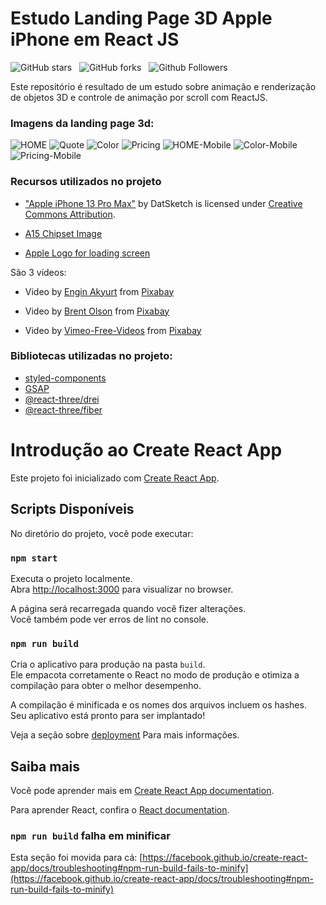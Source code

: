 # Estudo Landing Page 3D Apple iPhone em React JS

![GitHub stars](https://img.shields.io/github/stars/mariospdias/3D-Landing-page-Apple-iPhone?style=social&logo=ApacheSpark&label=Stars)&nbsp;&nbsp;
![GitHub forks](https://img.shields.io/github/forks/mariospdias/3D-Landing-page-Apple-iPhone?style=social&logo=KashFlow&maxAge=3600)&nbsp;&nbsp;
![Github Followers](https://img.shields.io/github/followers/mariospdias.svg?style=social&label=Follow)&nbsp;&nbsp;<br />

Este repositório é resultado de um estudo sobre animação e renderização de objetos 3D e controle de animação por scroll com ReactJS. <br />


### Imagens da landing page 3d:

![HOME](https://github.com/mariospdias/Apple-iphone-3d-landing-page/blob/master/website-images/Hero-section-desktop.png)
![Quote](https://github.com/mariospdias/Apple-iphone-3d-landing-page/blob/master/website-images/Quote.png)
![Color](https://github.com/mariospdias/Apple-iphone-3d-landing-page/blob/master/website-images/Color-section.png)
![Pricing](https://github.com/mariospdias/Apple-iphone-3d-landing-page/blob/master/website-images/Pricing%20Section.png)
![HOME-Mobile](https://github.com/mariospdias/Apple-iphone-3d-landing-page/blob/master/website-images/Hero-section-mobile.png)
![Color-Mobile](https://github.com/mariospdias/Apple-iphone-3d-landing-page/blob/master/website-images/Color-section-mobile.png)
![Pricing-Mobile](https://github.com/mariospdias/Apple-iphone-3d-landing-page/blob/master/website-images/Pricing%20Section-mobile.png)

### Recursos utilizados no projeto

- ["Apple iPhone 13 Pro Max"](https://skfb.ly/o7nDN) by DatSketch is licensed under [Creative Commons Attribution](http://creativecommons.org/licenses/by/4.0/). <br />

- [A15 Chipset Image](https://wccftech.com/a15-bionic-underclocked-cpu-new-gpu-configurations-and-more-details-not-shared/) <br/>

- [Apple Logo for loading screen](https://www.iconfinder.com/icons/104447/apple_logo_icon)

São 3 vídeos:

- Video by <a href="https://pixabay.com/users/engin_akyurt-3656355/?utm_source=link-attribution&amp;utm_medium=referral&amp;utm_campaign=video&amp;utm_content=21536">Engin Akyurt</a> from <a href="https://pixabay.com//?utm_source=link-attribution&amp;utm_medium=referral&amp;utm_campaign=video&amp;utm_content=21536">Pixabay</a> <br />

- Video by <a href="https://pixabay.com/users/helix_games-17997136/?utm_source=link-attribution&amp;utm_medium=referral&amp;utm_campaign=video&amp;utm_content=49791">Brent Olson</a> from <a href="https://pixabay.com//?utm_source=link-attribution&amp;utm_medium=referral&amp;utm_campaign=video&amp;utm_content=49791">Pixabay</a> <br />

- Video by <a href="https://pixabay.com/users/vimeo-free-videos-1283884/?utm_source=link-attribution&amp;utm_medium=referral&amp;utm_campaign=video&amp;utm_content=699">Vimeo-Free-Videos</a> from <a href="https://pixabay.com//?utm_source=link-attribution&amp;utm_medium=referral&amp;utm_campaign=video&amp;utm_content=699">Pixabay</a> <br />

### Bibliotecas utilizadas no projeto:

- [styled-components](https://styled-components.com/docs/advanced) <br />
- [GSAP](https://greensock.com/gsap/) <br />
- [@react-three/drei](https://www.npmjs.com/package/@react-three/drei) <br />
- [@react-three/fiber](https://www.npmjs.com/package/@react-three/fiber) <br />

# Introdução ao Create React App

Este projeto foi inicializado com [Create React App](https://github.com/facebook/create-react-app).

## Scripts Disponíveis

No diretório do projeto, você pode executar:

### `npm start`

Executa o projeto localmente.\
Abra [http://localhost:3000](http://localhost:3000) para visualizar no browser.

A página será recarregada quando você fizer alterações.\
Você também pode ver erros de lint no console.

### `npm run build`

Cria o aplicativo para produção na pasta `build`.\
Ele empacota corretamente o React no modo de produção e otimiza a compilação para obter o melhor desempenho.

A compilação é minificada e os nomes dos arquivos incluem os hashes.\
Seu aplicativo está pronto para ser implantado!

Veja a seção sobre [deployment](https://facebook.github.io/create-react-app/docs/deployment) Para mais informações.

## Saiba mais

Você pode aprender mais em [Create React App documentation](https://facebook.github.io/create-react-app/docs/getting-started).

Para aprender React, confira o [React documentation](https://reactjs.org/).


### `npm run build` falha em minificar

Esta seção foi movida para cá: [https://facebook.github.io/create-react-app/docs/troubleshooting#npm-run-build-fails-to-minify](https://facebook.github.io/create-react-app/docs/troubleshooting#npm-run-build-fails-to-minify)
